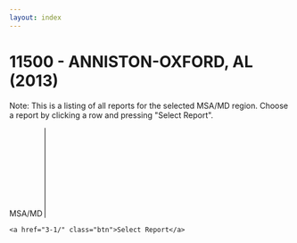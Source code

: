 ```yaml
---
layout: index
---
```


# 11500 - ANNISTON-OXFORD, AL (2013)

Note: This is a listing of all reports for the selected MSA/MD region. Choose a report by clicking a row and pressing "Select Report". 

<form class="block__bg">
	<label class="form-label-header" for="year">MSA/MD</label>
	<select id="reports" size="10">
	</select>
	<br />
    	
	<a href="3-1/" class="btn">Select Report</a>
</form>